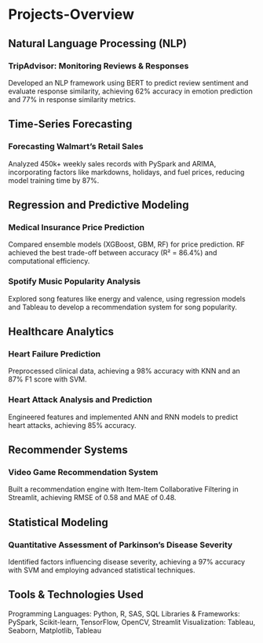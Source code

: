 # Projects-Overview
## Natural Language Processing (NLP)
### TripAdvisor: Monitoring Reviews & Responses
Developed an NLP framework using BERT to predict review sentiment and evaluate response similarity, achieving 62% accuracy in emotion prediction and 77% in response similarity metrics.

## Time-Series Forecasting
### Forecasting Walmart’s Retail Sales
Analyzed 450k+ weekly sales records with PySpark and ARIMA, incorporating factors like markdowns, holidays, and fuel prices, reducing model training time by 87%.

## Regression and Predictive Modeling
### Medical Insurance Price Prediction
Compared ensemble models (XGBoost, GBM, RF) for price prediction. RF achieved the best trade-off between accuracy (R² = 86.4%) and computational efficiency.
### Spotify Music Popularity Analysis
Explored song features like energy and valence, using regression models and Tableau to develop a recommendation system for song popularity.

## Healthcare Analytics
### Heart Failure Prediction
Preprocessed clinical data, achieving a 98% accuracy with KNN and an 87% F1 score with SVM.
### Heart Attack Analysis and Prediction
Engineered features and implemented ANN and RNN models to predict heart attacks, achieving 85% accuracy.

## Recommender Systems
### Video Game Recommendation System
Built a recommendation engine with Item-Item Collaborative Filtering in Streamlit, achieving RMSE of 0.58 and MAE of 0.48.

## Statistical Modeling
### Quantitative Assessment of Parkinson’s Disease Severity
Identified factors influencing disease severity, achieving a 97% accuracy with SVM and employing advanced statistical techniques.

## Tools & Technologies Used
Programming Languages: Python, R, SAS, SQL
Libraries & Frameworks: PySpark, Scikit-learn, TensorFlow, OpenCV, Streamlit
Visualization: Tableau, Seaborn, Matplotlib, Tableau
